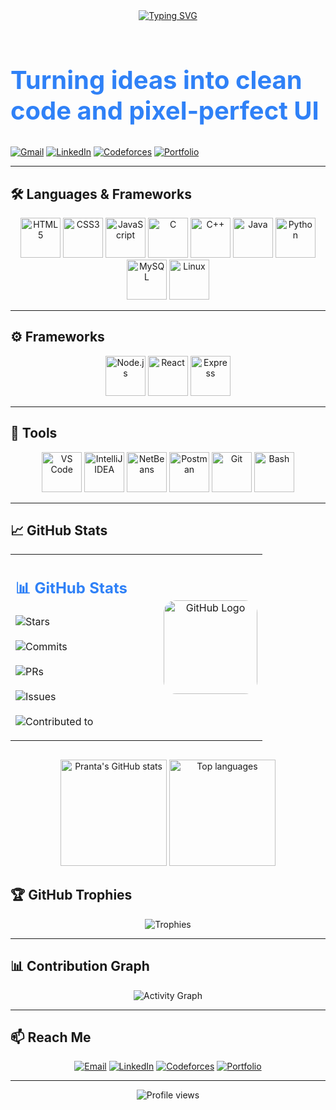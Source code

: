 <div align="center">

  <!-- Typing headline with bigger font and bold -->
  <a href="https://github.com/pranta2003">
    <img src="https://readme-typing-svg.demolab.com?font=Fira+Code&weight=700&pause=1000&color=2F81F7&center=true&vCenter=true&width=1200&lines=Hello%2C+I'm+Pranta;A+Competitive+Programmer;A+Future+MERN+Developer&fontSize=50" alt="Typing SVG" />
  </a>

</div>


<!-- Big space between headline and subheadline -->
<div style="margin-top: 70px;"></div>

<!-- Big subheadline -->
<h2 style="font-size: 40px; color:#2F81F7;">Turning ideas into clean code and pixel‑perfect UI</h2>

<!-- Social badges -->
<p>
  <!-- Replace email, linkedin, codeforces, portfolio links below -->
  <a href="mailto:your.email@gmail.com"><img alt="Gmail" src="https://img.shields.io/badge/Gmail-D14836?style=for-the-badge&logo=gmail&logoColor=white"></a>
  <a href="https://www.linkedin.com/in/your-linkedin-username/"><img alt="LinkedIn" src="https://img.shields.io/badge/LinkedIn-0A66C2?style=for-the-badge&logo=linkedin&logoColor=white"></a>
  <a href="https://codeforces.com/profile/your-codeforces-handle"><img alt="Codeforces" src="https://img.shields.io/badge/Codeforces-1F8ACB?style=for-the-badge&logo=codeforces&logoColor=white"></a>
  <a href="https://your-portfolio.site/"><img alt="Portfolio" src="https://img.shields.io/badge/Portfolio-FF7139?style=for-the-badge&logo=firefox-browser&logoColor=white"></a>
</p>

</div>

---

## 🛠️ Languages & Frameworks

<div align="center">
  <!-- Core languages -->
  <img alt="HTML5" src="https://cdn.jsdelivr.net/gh/devicons/devicon/icons/html5/html5-plain.svg" height="64" />
  <img alt="CSS3" src="https://cdn.jsdelivr.net/gh/devicons/devicon/icons/css3/css3-plain.svg" height="64" />
  <img alt="JavaScript" src="https://cdn.jsdelivr.net/gh/devicons/devicon/icons/javascript/javascript-original.svg" height="64" />
  <img alt="C" src="https://cdn.jsdelivr.net/gh/devicons/devicon/icons/c/c-original.svg" height="64" />
  <img alt="C++" src="https://cdn.jsdelivr.net/gh/devicons/devicon/icons/cplusplus/cplusplus-original.svg" height="64" />
  <img alt="Java" src="https://cdn.jsdelivr.net/gh/devicons/devicon/icons/java/java-original.svg" height="64" />
  <img alt="Python" src="https://cdn.jsdelivr.net/gh/devicons/devicon/icons/python/python-original.svg" height="64" />
  <img alt="MySQL" src="https://cdn.jsdelivr.net/gh/devicons/devicon/icons/mysql/mysql-original.svg" height="64" />
  <img alt="Linux" src="https://cdn.jsdelivr.net/gh/devicons/devicon/icons/linux/linux-original.svg" height="64" />
</div>

---

## ⚙️ Frameworks

<div align="center">
  <img alt="Node.js" src="https://cdn.jsdelivr.net/gh/devicons/devicon/icons/nodejs/nodejs-original.svg" height="64" />
  <img alt="React" src="https://cdn.jsdelivr.net/gh/devicons/devicon/icons/react/react-original.svg" height="64" />
  <img alt="Express" src="https://cdn.jsdelivr.net/gh/devicons/devicon/icons/express/express-original.svg" height="64" />
</div>

---

## 🧰 Tools

<div align="center">
  <img alt="VS Code" src="https://cdn.jsdelivr.net/gh/devicons/devicon/icons/vscode/vscode-original.svg" height="64" />
  <img alt="IntelliJ IDEA" src="https://cdn.jsdelivr.net/gh/devicons/devicon/icons/intellij/intellij-original.svg" height="64" />
  <img alt="NetBeans" src="https://cdn.jsdelivr.net/gh/devicons/devicon/icons/netbeans/netbeans-original.svg" height="64" />
  <img alt="Postman" src="https://cdn.jsdelivr.net/gh/devicons/devicon/icons/postman/postman-original.svg" height="64" />
  <img alt="Git" src="https://cdn.jsdelivr.net/gh/devicons/devicon/icons/git/git-original.svg" height="64" />
  <img alt="Bash" src="https://cdn.jsdelivr.net/gh/devicons/devicon/icons/bash/bash-original.svg" height="64" />
</div>

---

## 📈 GitHub Stats

<div align="center">

<table>
  <tr>
    <!-- Stats Column -->
    <td align="left" valign="top">
      <h2 style="color:#2F81F7;">📊 GitHub Stats</h2>
      <p>
        <img alt="Stars" src="https://img.shields.io/badge/Stars-112-yellow?style=for-the-badge&logo=github&logoColor=white" /> <br><br>
        <img alt="Commits" src="https://img.shields.io/badge/Commits-881-blue?style=for-the-badge&logo=github&logoColor=white" /> <br><br>
        <img alt="PRs" src="https://img.shields.io/badge/PRs-15-green?style=for-the-badge&logo=github&logoColor=white" /> <br><br>
        <img alt="Issues" src="https://img.shields.io/badge/Issues-2-red?style=for-the-badge&logo=github&logoColor=white" /> <br><br>
        <img alt="Contributed to" src="https://img.shields.io/badge/Contributed_to-5-purple?style=for-the-badge&logo=github&logoColor=white" />
      </p>
    </td>
    <!-- GitHub Logo Column -->
    <td align="center" style="padding-left: 50px;" valign="middle">
      <img src="https://github.githubassets.com/images/modules/logos_page/GitHub-Mark.png" height="150" alt="GitHub Logo" style="border-radius:20px;"/>
    </td>
  </tr>
</table>

</div>

<div align="center" style="margin-top:30px;">
  <img height="170" alt="Pranta's GitHub stats" src="https://github-readme-stats.vercel.app/api?username=pranta2003&show_icons=true&theme=tokyonight&include_all_commits=true&rank_icon=github" />
  <img height="170" alt="Top languages" src="https://github-readme-stats.vercel.app/api/top-langs/?username=pranta2003&layout=compact&theme=tokyonight" />
</div>

## 🏆 GitHub Trophies

<div align="center">
  <img alt="Trophies" src="https://github-profile-trophy.vercel.app/?username=pranta2003&theme=onestar&no-bg=true&no-frame=true&margin-w=12" />
</div>

---

## 📊 Contribution Graph

<div align="center">
  <img alt="Activity Graph" src="https://github-readme-activity-graph.vercel.app/graph?username=pranta2003&theme=react-dark&hide_border=false" />
</div>

---

## 📫 Reach Me

<div align="center">
  <a href="mailto:your.email@gmail.com"><img alt="Email" src="https://img.shields.io/badge/Email-D14836?style=for-the-badge&logo=gmail&logoColor=white" /></a>
  <a href="https://www.linkedin.com/in/your-linkedin-username/"><img alt="LinkedIn" src="https://img.shields.io/badge/LinkedIn-0A66C2?style=for-the-badge&logo=linkedin&logoColor=white" /></a>
  <a href="https://codeforces.com/profile/your-codeforces-handle"><img alt="Codeforces" src="https://img.shields.io/badge/Codeforces-1F8ACB?style=for-the-badge&logo=codeforces&logoColor=white" /></a>
  <a href="https://your-portfolio.site/"><img alt="Portfolio" src="https://img.shields.io/badge/Portfolio-FF7139?style=for-the-badge&logo=firefox-browser&logoColor=white" /></a>
</div>

---

<p align="center">
  <img src="https://komarev.com/ghpvc/?username=pranta2003&style=flat-square&color=2f81f7" alt="Profile views" />
</p>
